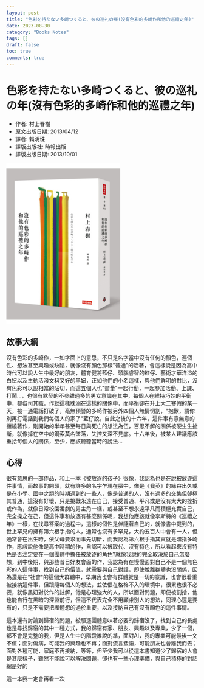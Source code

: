 ```yaml
---
layout: post
title: "色彩を持たない多崎つくると、彼の巡礼の年(沒有色彩的多崎作和他的巡禮之年)"
date: 2023-08-30
category: "Books Notes"
tags: []
draft: false
toc: true
comments: true
---
```


# 色彩を持たない多崎つくると、彼の巡礼の年(沒有色彩的多崎作和他的巡禮之年)
* 作者: 村上春樹
* 原文出版日期: 2013/04/12
* 譯者: 賴明珠
* 譯版出版社: 時報出版
* 譯版出版日期: 2013/10/01

<img src="/assets/posts/沒有色彩的多崎作和他的巡禮之年.jpg" alt="" width="300"/>
<!-- more -->

## 故事大綱
沒有色彩的多崎作，一如字面上的意思，不只是名字當中沒有任何的顏色，連個性、想法甚至興趣或缺陷，就像沒有顏色那樣"普通"的活著，會這樣說是因為高中時代可以說人生中最好的朋友，體育健將藍仔、頭腦睿智的紅仔、藝術才華洋溢的白妞以及生動活潑文科又好的黑妞，正如他們的小名這樣，與他們鮮明的對比，沒有色彩可以說相當的貼切，而這五個人也"盡量"一起行動，一起參加活動、上課、打鬧...，也很有默契的不參雜過多的男女意識在其中，每個人在維持巧妙的平衡中，都各司其職，作就這樣耽溺在這樣的關係中，而平衡卻在升上大二寒假的某一天，被一通電話打破了，毫無預警的多崎作被另外四個人無情切割，"抱歉，請你別再打電話到我們每個人的家了"藍仔說。自此之後的十六年，這件事有意無意的纏繞著作，剛開始的半年甚至每日與死亡的想法為伍，百思不解的關係被硬生生扯斷，就像掉在空中的鋼索莫名墜落，失控又深不見底。十六年後，被某人建議應該重拾每個人的關係，至少，應該聽聽當時的說法...

## 心得
很有意思的一部作品，和上一本《被放逐的孩子》很像，我認為也是在說被放逐這件事情，而故事的開頭，就有許多的名字乍現在腦中，像是《我英》的綠谷出久或是在小學、國中之類的時期遇到的一些人，像是普通的人，沒有過多的交集但卻極其普通，這沒有好壞，只是挑戰永遠在自己，接受普通、平凡或是沒有太大的挫折或作為，就像日常校園番劇的男主角一樣，或甚至不想永遠平凡而積極充實自己，完全操之在己，但這件事和放逐有甚麼關係呢，我想他應該就像李斯特的《巡禮之年》一樣，在找尋答案的過程中，這樣的個性是伴隨著自己的，就像書中提到的，世上罕見的擁有第六根手指的人，通常也沒有多罕見，大約五百人中會有一人，但通常會在出生時，依父母要求而事先切斷，而我認為第六根手指其實就是暗指多崎作，應該說他像是高中時期的作，自認可以被取代、沒有特色，所以看起來沒有特色是否注定要在一個團體中擔任被放逐的角色?就像我說的完全取決於自己怎麼想，到中後期，與那些昔日好友會面的作，我認為有在慢慢面對自己不是一個無色彩的人這件事，找到自己的價值，就需要與自己對話，即使脫離群體也沒關係，因為還是在"社會"的這個大群體中，早期我也會有群體就是一切的意識，也會很看重被接納這件事，但跟隨每個人的想法，並依偎在格格不入的環境中，很累也很不必要，就像黑妞對於作的註解，他是心理強大的人，所以面對問題，即便被割捨，他也能自行在黑暗的深淵前行，但這不代表完全不用顧慮別人的想法，同理心還是要有的，只是不需要把團體想的過於重要，以及接納自己有沒有顏色的這件事情。

這本還有討論到歸宿的問題，被驅逐團體意味著必要的歸宿沒了，找到自己的長處也是尋找歸宿的其中一種方式，我的歸宿有家、朋友、興趣以及專業，少了一個，都不會是完整的我，但是人生中的階段誰說的準，面對AI，我的專業可能最後一文不值；面對傷病，可能我的興趣也不再；面對流言蜚語，可能朋友也會離我而去；面對各種可能，家庭不再接納，等等，但至少我可以從這本書知道少了歸宿的人會是甚麼樣子，雖然不能說可以解決問題，卻也有一些心理準備，與自己積極的對話總是好的

這一本我一定會再看一次